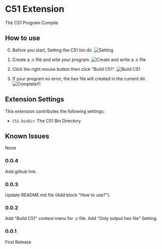 # C51 Extension

The C51 Program Compile 

## How to use

0. Before you start, Setting the C51 bin dir.
 ![Setting](https://raw.githubusercontent.com/Zuozishi/C51-Extension-for-VScode/master/image/4.jpg)

1. Create a .c file and wite your program.
 ![Create and write a .c file](https://raw.githubusercontent.com/Zuozishi/C51-Extension-for-VScode/master/image/1.jpg)

2. Click the right mouse button then click "Build C51".
 ![Build C51](https://raw.githubusercontent.com/Zuozishi/C51-Extension-for-VScode/master/image/2.jpg)

3. If your program no error, the hex file will created in the current dir.
![Complete!!!](https://raw.githubusercontent.com/Zuozishi/C51-Extension-for-VScode/master/image/3.jpg)

## Extension Settings

This extension contributes the following settings:

* `C51.binDir`: The C51 Bin Directory

## Known Issues

None

### 0.0.4

Add github link.

### 0.0.3

Update README.md file (Add block "How to use?").

### 0.0.2

Add "Build C51" context menu for .c file.
Add "Only output hex file" Setting.

### 0.0.1

First Release